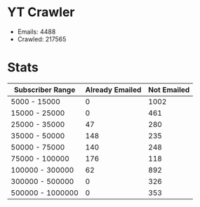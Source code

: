 # YT Crawler
- Emails: 4488
- Crawled: 217565

# Stats
| Subscriber Range  | Already Emailed | Not Emailed |
|-------|-------|-------|
| 5000 - 15000 | 0 | 1002 |
| 15000 - 25000 | 0 | 461 |
| 25000 - 35000 | 47 | 280 |
| 35000 - 50000 | 148 | 235 |
| 50000 - 75000 | 140 | 248 |
| 75000 - 100000 | 176 | 118 |
| 100000 - 300000 | 62 | 892 |
| 300000 - 500000 | 0 | 326 |
| 500000 - 1000000 | 0 | 353 |
